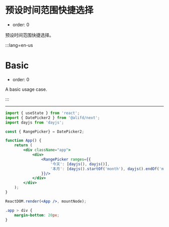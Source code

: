 # 预设时间范围快捷选择

-   order: 0

预设时间范围快捷选择。

:::lang=en-us

# Basic

-   order: 0

A basic usage case.

:::

---

```jsx
import { useState } from 'react';
import { DatePicker2 } from '@alifd/next';
import dayjs from 'dayjs';

const { RangePicker} = DatePicker2;

function App() {
    return (
        <div className="app">
            <div>
                <RangePicker ranges={{
                    '今天': [dayjs(), dayjs()],
                    '本月': [dayjs().startOf('month'), dayjs().endOf('month')],
                }}/>
            </div>
        </div>
    );
}

ReactDOM.render(<App />, mountNode);
```

```css
.app > div {
    margin-bottom: 20px;
}
```
